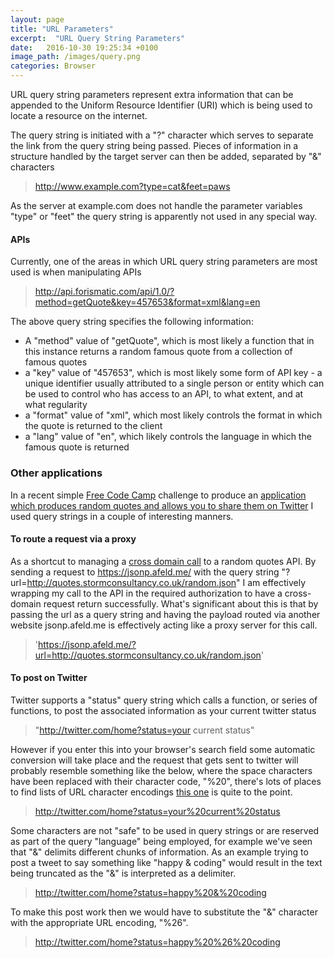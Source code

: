 ```yaml
---
layout: page
title: "URL Parameters"
excerpt:  "URL Query String Parameters"
date:   2016-10-30 19:25:34 +0100
image_path: /images/query.png
categories: Browser
---
```


URL query string parameters represent extra information that can be appended to the Uniform Resource Identifier (URI) which is being used to locate a resource on the internet.

The query string is initiated with a "?" character which serves to separate the link from the query string being passed. Pieces of information in a structure handled by the target server can then be added, separated by "&" characters


> http://www.example.com?type=cat&feet=paws


As the server at example.com does not handle the parameter variables "type" or "feet" the query string is apparently not used in any special way.

#### APIs

Currently, one of the areas in which URL query string parameters are most used is when manipulating APIs

> http://api.forismatic.com/api/1.0/?method=getQuote&key=457653&format=xml&lang=en

The above query string specifies the following information:

+ A "method" value of "getQuote", which is most likely a function that in this instance returns a random famous quote from a collection of famous quotes
+ a "key" value of "457653", which is most likely some form of API key - a unique identifier usually attributed to a single person or entity which can be used to control who has access to an API, to what extent, and at what regularity
+ a "format" value of "xml",  which most likely controls the format in which the quote is returned to the client
+ a "lang" value of "en", which likely controls the language in which the famous quote is returned

### Other applications

In a recent simple [Free Code Camp](https://www.freecodecamp.com/challenges/build-a-random-quote-machine) challenge to produce an [application which produces random quotes and allows you to share them on Twitter](https://codepen.io/pjce/full/QKXqEg/) I used query strings in a couple of interesting manners.

#### To route a request via a proxy

As a shortcut to managing a [cross domain call](https://developer.mozilla.org/en-US/docs/Web/HTTP/Access_control_CORS) to a random quotes API. By sending a request to https://jsonp.afeld.me/ with the query string "?url=http://quotes.stormconsultancy.co.uk/random.json" I am effectively wrapping my call to the API in the required authorization to have a cross-domain request return successfully. What's significant about this is that by passing the url as a query string and having the payload routed via another website jsonp.afeld.me is effectively acting like a proxy server for this call.

> 'https://jsonp.afeld.me/?url=http://quotes.stormconsultancy.co.uk/random.json'

#### To post on Twitter

Twitter supports a "status" query string which calls a function, or series of functions, to post the associated information as your current twitter status

> "http://twitter.com/home?status=your current status"

However if you enter this into your browser's search field some automatic conversion will take place and the request that gets sent to twitter will probably resemble something like the below, where the space characters have been replaced with their character code, "%20", there's lots of places to find lists of URL character encodings [this one](http://www.permadi.com/tutorial/urlEncoding/) is quite to the point.

> http://twitter.com/home?status=your%20current%20status

Some characters are not "safe" to be used in query strings or are reserved as part of the query "language" being employed, for example we've seen that "&" delimits different chunks of information. As an example trying to post a tweet to say something like "happy & coding" would result in the text being truncated as the "&" is interpreted as a delimiter.

>  http://twitter.com/home?status=happy%20&%20coding

To make this post work then we would have to substitute the "&" character with the appropriate URL encoding, "%26".

>  http://twitter.com/home?status=happy%20%26%20coding

